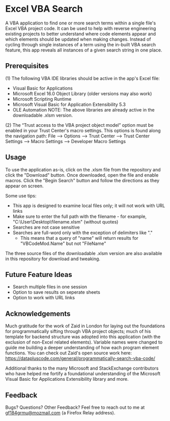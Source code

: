 # Excel VBA Search
A VBA application to find one or more search terms within a single file's Excel VBA project code. It can be used to help with reverse engineering existing 
projects to better understand where code elements appear and which elements should be updated when making changes. Instead of cycling through single 
instances of a term using the in-built VBA search feature, this app reveals all instances of a given search string in one place.

## Prerequisites
(1) The following VBA IDE libraries should be active in the app's Excel file:
  * Visual Basic for Applications
  * Microsoft Excel 16.0 Object Library (older versions may also work)
  * Microsoft Scripting Runtime
  * Microsoft Visual Basic for Application Extensibility 5.3
  * OLE Automation
NOTE: The above libraries are already active in the downloadable .xlsm version.
  
 (2) The “Trust access to the VBA project object model” option must be enabled in your Trust Center's macro settings. This options is
  found along the navigation path: File --> Options --> Trust Center --> Trust Center Settings --> Macro Settings --> Developer Macro Settings

## Usage

To use the application as-is, click on the .xlsm file from the repository and click the "Download" button. Once downloaded, open the file and enable macros. Click the "Begin Search" button and follow the directions as they appear on screen.

Some use tips:
* This app is designed to examine local files only; it will not work with URL links
* Make sure to enter the full path with the filename - for example, "C:\User\Desktop\filename.xlsm" (without quotes)
* Searches are not case sensitive
* Searches are full-word only with the exception of delimiters like "."
  * This means that a query of "name" will return results for "VBCodeMod.Name" but not "FileName"

The three source files of the downloadable .xlsm version are also available in this repository for download and tweaking.

## Future Feature Ideas
* Search multiple files in one session
* Option to save results on seperate sheets
* Option to work with URL links

## Acknowledgements
Much gratitude for the work of Zaid in London for laying out the foundations for programmatically sifting through VBA project objects; 
much of his template for backend structure was adopted into this application (with the exclusion of non-Excel related elements). Variable names 
were changed to guide me building a deeper understanding of how each program element functions. You can check out Zaid's open source work 
here: https://datapluscode.com/general/programmatically-search-vba-code/

Additional thanks to the many Microsoft and StackExchange contributors who have helped me fortify a foundational understanding
of the Microsoft Visual Basic for Applications Extensibility library and more.

## Feedback
Bugs? Questions? Other Feedback? Feel free to reach out to me at gf184grmu@mozmail.com (a Firefox Relay address).
